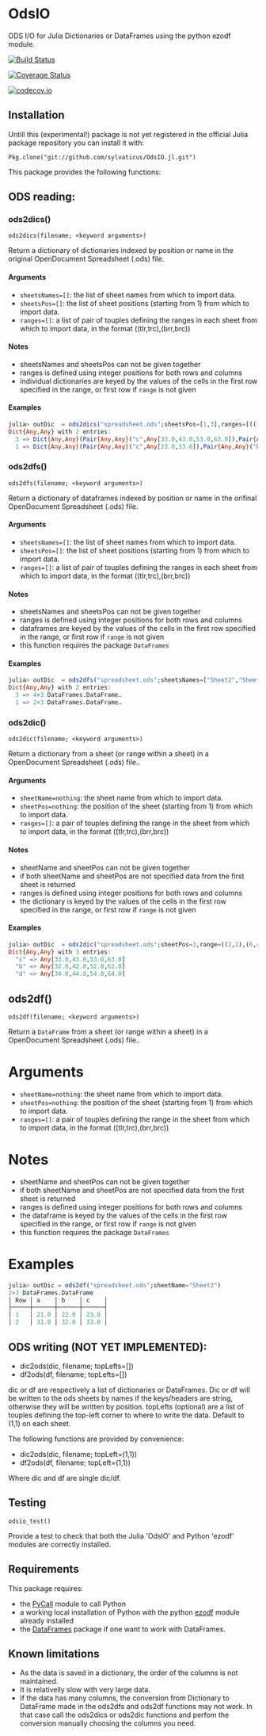 # OdsIO

ODS I/O for Julia Dictionaries or DataFrames using the python ezodf module.

[![Build Status](https://travis-ci.org/sylvaticus/OdsIO.jl.svg?branch=master)](https://travis-ci.org/sylvaticus/OdsIO.jl)

[![Coverage Status](https://coveralls.io/repos/sylvaticus/OdsIO.jl/badge.svg?branch=master&service=github)](https://coveralls.io/github/sylvaticus/OdsIO.jl?branch=master)

[![codecov.io](http://codecov.io/github/sylvaticus/OdsIO.jl/coverage.svg?branch=master)](http://codecov.io/github/sylvaticus/OdsIO.jl?branch=master)


## Installation
Untill this (experimental!) package is not yet registered in the official Julia package repository you can install it with:

`Pkg.clone("git://github.com/sylvaticus/OdsIO.jl.git")`


This package provides the following functions:

## ODS reading:

### ods2dics()

    ods2dics(filename; <keyword arguments>)

Return a dictionary of dictionaries indexed by position or name in the original OpenDocument Spreadsheet (.ods) file.

#### Arguments
* `sheetsNames=[]`: the list of sheet names from which to import data.
* `sheetsPos=[]`: the list of sheet positions (starting from 1) from which to import data.
* `ranges=[]`: a list of pair of touples defining the ranges in each sheet from which to import data, in the format ((tlr,trc),(brr,brc))

#### Notes
* sheetsNames and sheetsPos can not be given together  
* ranges is defined using integer positions for both rows and columns
* individual dictionaries are keyed by the values of the cells in the first row specified in the range, or first row if `range` is not given

#### Examples
```julia
julia> outDic  = ods2dics("spreadsheet.ods";sheetsPos=[1,3],ranges=[((1,1),(3,3)),((2,2),(6,4))])
Dict{Any,Any} with 2 entries:
  3 => Dict{Any,Any}(Pair{Any,Any}("c",Any[33.0,43.0,53.0,63.0]),Pair{Any,Any}("b",Any[32.0,42.0,52.0,62.0]),Pair{Any,Any}("d",Any[34.0,44.0,54.…
  1 => Dict{Any,Any}(Pair{Any,Any}("c",Any[23.0,33.0]),Pair{Any,Any}("b",Any[22.0,32.0]),Pair{Any,Any}("a",Any[21.0,31.0]))
```

### ods2dfs()

    ods2dfs(filename; <keyword arguments>)

Return a dictionary of dataframes indexed by position or name in the orifinal OpenDocument Spreadsheet (.ods) file.

#### Arguments
* `sheetsNames=[]`: the list of sheet names from which to import data.
* `sheetsPos=[]`: the list of sheet positions (starting from 1) from which to import data.
* `ranges=[]`: a list of pair of touples defining the ranges in each sheet from which to import data, in the format ((tlr,trc),(brr,brc))

#### Notes
* sheetsNames and sheetsPos can not be given together  
* ranges is defined using integer positions for both rows and columns
* dataframes are keyed by the values of the cells in the first row specified in the range, or first row if `range` is not given
* this function requires the package `DataFrames`

#### Examples
```julia
julia> outDic  = ods2dfs("spreadsheet.ods";sheetsNames=["Sheet2","Sheet3"],ranges=[((1,1),(3,3)),((2,2),(6,4))])
Dict{Any,Any} with 2 entries:
  3 => 4×3 DataFrames.DataFrame…
  1 => 2×3 DataFrames.DataFrame…
```

### ods2dic()

    ods2dic(filename; <keyword arguments>)

Return a dictionary from a sheet (or range within a sheet) in a OpenDocument Spreadsheet (.ods) file..

#### Arguments
* `sheetName=nothing`: the sheet name from which to import data.
* `sheetPos=nothing`: the position of the sheet (starting from 1) from which to import data.
* `ranges=[]`: a pair of touples defining the range in the sheet from which to import data, in the format ((tlr,trc),(brr,brc))

#### Notes
* sheetName and sheetPos can not be given together
* if both sheetName and sheetPos are not specified data from the first sheet is returned
* ranges is defined using integer positions for both rows and columns
* the dictionary is keyed by the values of the cells in the first row specified in the range, or first row if `range` is not given

#### Examples
```julia
julia> outDic  = ods2dic("spreadsheet.ods";sheetPos=3,range=((2,2),(6,4)))
Dict{Any,Any} with 3 entries:
  "c" => Any[33.0,43.0,53.0,63.0]
  "b" => Any[32.0,42.0,52.0,62.0]
  "d" => Any[34.0,44.0,54.0,64.0]
```

## ods2df()

    ods2df(filename; <keyword arguments>)

Return a `DataFrame` from a sheet (or range within a sheet) in a OpenDocument Spreadsheet (.ods) file..

# Arguments
* `sheetName=nothing`: the sheet name from which to import data.
* `sheetPos=nothing`: the position of the sheet (starting from 1) from which to import data.
* `ranges=[]`: a pair of touples defining the range in the sheet from which to import data, in the format ((tlr,trc),(brr,brc))

# Notes
* sheetName and sheetPos can not be given together
* if both sheetName and sheetPos are not specified data from the first sheet is returned
* ranges is defined using integer positions for both rows and columns
* the dataframe is keyed by the values of the cells in the first row specified in the range, or first row if `range` is not given
* this function requires the package `DataFrames`

# Examples
```julia
julia> outDic = ods2df("spreadsheet.ods";sheetName="Sheet2")
2×3 DataFrames.DataFrame
│ Row │ a    │ b    │ c    │
├─────┼──────┼──────┼──────┤
│ 1   │ 21.0 │ 22.0 │ 23.0 │
│ 2   │ 31.0 │ 32.0 │ 33.0 │

```

## ODS writing (NOT YET IMPLEMENTED):
- dic2ods(dic, filename; topLefts=[])
- df2ods(df, filename; topLefts=[])

dic or df are respectively a list of dictionaries or DataFrames. Dic or df will be written to the ods sheets by names if the keys/headers are string, otherwise they will be written by position.
topLefts (optional) are a list of touples defining the top-left corner to where to write the data. Default to (1,1) on each sheet.  


The following functions are provided by convenience:
- dic2ods(dic, filename; topLeft=(1,1))
- df2ods(df, filename; topLeft=(1,1))

Where dic and df are single dic/df. 

## Testing

    odsio_test()

Provide a test to check that both the Julia 'OdsIO' and Python 'ezodf' modules are correctly installed.


## Requirements

This package requires:
- the [PyCall](https://github.com/JuliaPy/PyCall.jl) module to call Python
- a working local installation of Python with the python [ezodf](https://github.com/T0ha/ezodf) module already installed
- the [DataFrames](https://github.com/JuliaStats/DataFrames.jl) package if one want to work with DataFrames.

## Known limitations

* As the data is saved in a dictionary, the order of the columns is not maintained.
* It is relativelly slow with very large data.
* If the data has many columns, the conversion from Dictionary to DataFrame made in the ods2dfs and ods2df functions may not work. In that case call the ods2dics or ods2dic functions and perfom the conversion manually choosing the columns you need.
